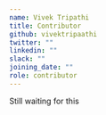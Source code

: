 ```yaml
---
name: Vivek Tripathi
title: Contributor
github: vivektripaathi
twitter: ""
linkedin: ""
slack: ""
joining_date: ""
role: contributor
---
```


Still waiting for this
